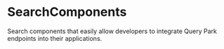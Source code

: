 # SearchComponents
Search components that easily allow developers to integrate Query Park endpoints into their applications.
